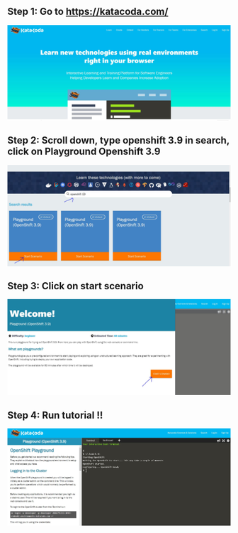 ## Step 1: Go to https://katacoda.com/
![Step 1](./images/get_started_1.JPG)

## Step 2: Scroll down, type openshift 3.9 in search, click on Playground Openshift 3.9
![Step 2](./images/get_started_2.JPG)

## Step 3: Click on start scenario
![Step 4](./images/get_started_4.JPG)

## Step 4: Run tutorial !!
![Step 5](./images/get_started_5.JPG)